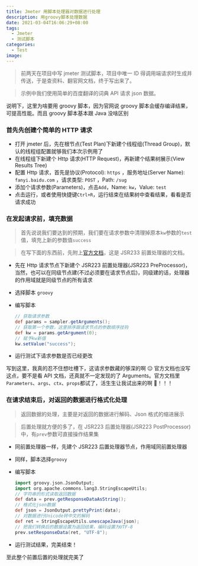 ```yaml
---
title: Jmeter 用脚本处理器对数据进行处理
description: 用groovy脚本处理数据
date: 2021-03-04T16:06:29+08:00
tags:
  - Jmeter
  - 测试脚本
categories:
  - Test
image:
---
```


> 前两天在项目中写 jmeter 测试脚本，项目中唯一 ID 得调用端请求时生成并传送，于是查资料、翻官网文档，终于写出来了。

> 示例中我们使用简单的百度翻译的词典 API 请求 json 数据。

说明下，这里为啥要用 groovy 脚本，因为官网说 groovy 脚本会缓存编译结果，可提高性能。而且 groovy 脚本基本跟 Java 没啥区别

### 首先先创建个简单的 HTTP 请求

- 打开 jmeter 后，先在根节点(Test Plan)下新建个线程组(Thread Group)，默认的线程组配置就够我们本次示例用了
- 在线程组下新建个 Http 请求(HTTP Request)，再新建个结果树展示(View Results Tree)
- 配置 Http 请求，首先是协议(Protocol): `https` ，服务地址(Server Name): `fanyi.baidu.com` ，请求类型: `POST` ，Path: `/sug`
- 添加个请求参数(Parameters)，点击`Add`，Name: `kw`，Value: `test`
- 点击运行，或者使用快捷键`Ctrl+R`，运行结束在结果树中查看结果，看看是否请求成功

### 在发起请求前，填充数据

> 首先说说我们要达到的预期，我们要在请求参数中清理掉原本`kw`参数的`test`值，填充上新的参数值`success`

> 在写下面的东西前，先附上[官方文档](https://jmeter.apache.org/usermanual/component_reference.html#JSR223_PreProcessor)，这是 JSR233 前置处理器的文档。

- 先在 Http 请求节点下新建个 JSR223 前置处理器(JSR223 PreProcessor)，当然，也可以在同级节点建(不过必须要在请求节点后)，同级建的话，处理器的作用域就是同级节点的所有请求
- 选择脚本 `groovy`
- 编写脚本

  ```groovy
  // 获取请求参数
  def params = sampler.getArguments();
  // 获取第一个参数，这里排序跟请求节点的参数顺序挂钩
  def kw = params.getArgument(0);
  // 赋予kw新值
  kw.setValue("success");
  ```

- 运行测试下请求参数是否已经更改

写到这里，我真的忍不住想吐槽下，这请求参数藏的够深的啊 😑 官方文档也没写这点，要不是看 API 文档，还真就不一定发现的了 Arguments。官方文档里 `Parameters`、`args`、`ctx`、`props`都试了，活生生让我试出来的啊 😤！！！

### 在请求结束后，对返回的数据进行格式化处理

> 返回数据的处理，主要是对返回的数据进行解码、Json 格式的缩进展示

> 后置处理就方便的多了，在 JSR223 后置处理器(JSR223 PostProcessor)中，有`prev`参数可直接操作结果集

- 同前置处理器一样，先建个 JSR223 后置处理器节点，作用域同前置处理器
- 同样，脚本选择`groovy`
- 编写脚本

  ```groovy
  import groovy.json.JsonOutput;
  import org.apache.commons.lang3.StringEscapeUtils;
  // 字符串的形式读取返回数据
  def data = prev.getResponseDataAsString();
  // 格式化json数据
  def json = JsonOutput.prettyPrint(data);
  // 对数据进行Unicode转中文的解码
  def ret = StringEscapeUtils.unescapeJava(json);
  // 把我们转换后的数据设置为返回结果，编码设置为UTF-8
  prev.setResponseData(ret, "UTF-8");
  ```

- 运行测试结果，完美结束！

至此整个前置后置的处理就完美了
